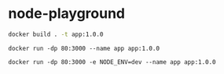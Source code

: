 # node-playground

```bash
docker build . -t app:1.0.0
```

```docker
docker run -dp 80:3000 --name app app:1.0.0
```
```docker
docker run -dp 80:3000 -e NODE_ENV=dev --name app app:1.0.0
```